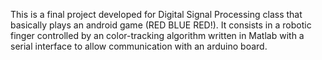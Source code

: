 This is a final project developed for Digital Signal Processing class that basically plays an android game (RED BLUE RED!).
It consists in a robotic finger controlled by an color-tracking algorithm written in Matlab with a serial interface to allow communication with an arduino board.
